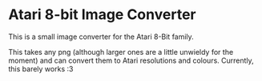# Atari 8-bit Image Converter
This is a small image converter for the Atari 8-Bit family.

This takes any png (although larger ones are a little unwieldy for the moment) and can convert them to Atari resolutions and colours.
Currently, this barely works :3

